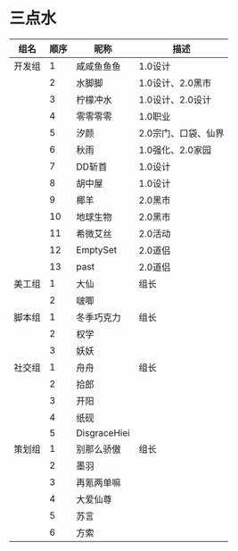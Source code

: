 # 三点水

组名  | 顺序   | 昵称 | 描述 |  
-- | --   | -- | -- | 
| 开发组 | 1  | 咸咸鱼鱼鱼 | 1.0设计 
|  | 2  | 水脚脚 | 1.0设计、2.0黑市
|  | 3  | 柠檬冲水 | 1.0设计、2.0设计
|  | 4  |  零零零零 | 1.0职业
|  | 5  |  汐颜 | 2.0宗门、口袋、仙界
|  | 6  |  秋雨 | 1.0强化、2.0家园
|  | 7  |  DD斩首 | 1.0设计
|  | 8  |  胡中屋 | 1.0设计
|  | 9  |  椰羊 | 2.0黑市
|  | 10  |  地球生物 | 2.0黑市
|  | 11  |  希微艾丝 | 2.0活动
|  | 12  |  EmptySet | 2.0道侣
|  | 13  |  past | 2.0道侣
| 美工组  | 1  |  大仙 | 组长
|  | 2  |  啵唧 | 
| 脚本组 | 1  |  冬季巧克力 | 组长
|  | 2  |  权学 | 
|  | 3  |  妖妖 | 
| 社交组 | 1  | 舟舟   | 组长
|  | 2  | 拾郎   |
|  | 3  | 开阳   |
|  | 4  | 纸砚   |
|  | 5  | DisgraceHiei |
| 策划组 | 1  | 别那么骄傲 | 组长
|  | 2  | 墨羽 |
|  | 3  | 再氪两单嘛 |
|  | 4  | 大爱仙尊 |
|  | 5  | 苏言 |
|  | 6  | 方索 |